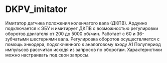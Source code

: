 # DKPV_imitator
Имитатор датчика положения коленчатого вала (ДКПВ). 
Ардуино подключается к ЭБУ и имитирует ДКПВ с возможностью регулировки оборотов двигателя от 200 до 5000 об/мин.
Работает с 60 и 36-зубчатыми шестернями вала.
Регулировка оборотов осуществляется с помощь энкодера, подключенного к аналоговому входу А1
Полупериод импульсов рассчитан исходя из запросов по оборотам. 
Характеристики можно настраивать под свои запросы.
